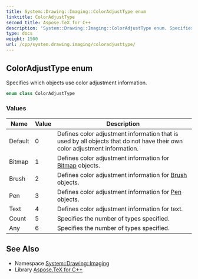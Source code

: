 ```yaml
---
title: System::Drawing::Imaging::ColorAdjustType enum
linktitle: ColorAdjustType
second_title: Aspose.TeX for C++
description: 'System::Drawing::Imaging::ColorAdjustType enum. Specifies which objects use color adjustment information in C++.'
type: docs
weight: 1500
url: /cpp/system.drawing.imaging/coloradjusttype/
---
```

## ColorAdjustType enum


Specifies which objects use color adjustment information.

```cpp
enum class ColorAdjustType
```

### Values

| Name | Value | Description |
| --- | --- | --- |
| Default | 0 | Defines color adjustment information that is used by all objects that do not have their own color adjustment information. |
| Bitmap | 1 | Defines color adjustment information for [Bitmap](../../system.drawing/bitmap/) objects. |
| Brush | 2 | Defines color adjustment information for [Brush](../../system.drawing/brush/) objects. |
| Pen | 3 | Defines color adjustment information for [Pen](../../system.drawing/pen/) objects. |
| Text | 4 | Defines color adjustment information for text. |
| Count | 5 | Specifies the number of types specified. |
| Any | 6 | Specifies the number of types specified. |

## See Also

* Namespace [System::Drawing::Imaging](../)
* Library [Aspose.TeX for C++](../../)
